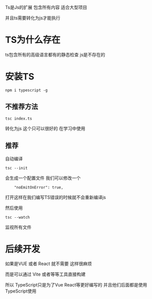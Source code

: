 Ts是Js的扩展 包含所有内容  适合大型项目

并且ts需要转化为js才能执行

# TS为什么存在

ts包含所有的高级语言都有的静态检查 js是不存在的

# 安装TS

```
npm i typescript -g
```

## 不推荐方法

```
tsc index.ts
```

转化为js 这个只可以很好的 在学习中使用

## 推荐

自动编译

```
tsc --init 
```

会生成一个配置文件 我们可以修改一个

```
    "noEmitOnError": true,     
```

打开这样在我们编写TS错误的时候就不会重新编译js

然后使用 

```
tsc --watch 
```

监视所有文件

# 后续开发

如果是VUE 或者 React 就不需要 这样很麻烦

而是可以通过 Vite 或者等等工具直接构建

所以 TypeScript只是为了Vue React等更好编写的 并且他们后面都是使用TypeScript使用